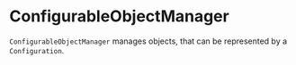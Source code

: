 # ConfigurableObjectManager

`ConfigurableObjectManager` manages objects, that can be represented by a `Configuration`.
